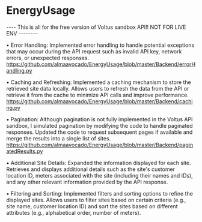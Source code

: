 # EnergyUsage

---- This is all for the free version of Voltus sandbox API!! NOT FOR LIVE ENV  -------- 

• Error Handling: Implemented error handling to handle potential exceptions that may occur during the API request such as invalid API key, network errors, or unexpected responses. https://github.com/almaavocado/EnergyUsage/blob/master/Backend/errorHandling.py

• Caching and Refreshing: Implemented a caching mechanism to store the retrieved site data locally. Allows users to refresh the data from the API or retrieve it from the cache to minimize API calls and improve performance.  https://github.com/almaavocado/EnergyUsage/blob/master/Backend/caching.py

• Pagination: Although pagination is not fully implemented in the Voltus API sandbox, I simulated pagination by modifying the code to handle paginated responses. Updated the code to request subsequent pages if available and merge the results into a single list of sites.  https://github.com/almaavocado/EnergyUsage/blob/master/Backend/paginatedResults.py

• Additional Site Details: Expanded the information displayed for each site. Retrieves and displays additional details such as the site's customer location ID, meters associated with the site (including their names and IDs), and any other relevant information provided by the API response.

• Filtering and Sorting: Implemented filters and sorting options to refine the displayed sites. Allows users to filter sites based on certain criteria (e.g., site name, customer location ID) and sort the sites based on different attributes (e.g., alphabetical order, number of meters).
